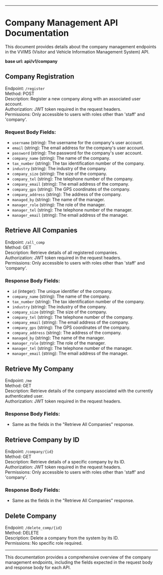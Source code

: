 
---

# Company Management API Documentation

This document provides details about the company management endpoints in the VVIMS (Visitor and Vehicle Information Management System) API.

**base url: api/v1/company**

## Company Registration

Endpoint: `/register`  
Method: POST  
Description: Register a new company along with an associated user account.  
Authorization: JWT token required in the request headers.  
Permissions: Only accessible to users with roles other than 'staff' and 'company'.  

### Request Body Fields:
- `username` (string): The username for the company's user account.
- `email` (string): The email address for the company's user account.
- `password` (string): The password for the company's user account.
- `company_name` (string): The name of the company.
- `tax_number` (string): The tax identification number of the company.
- `industry` (string): The industry of the company.
- `company_size` (string): The size of the company.
- `company_tel` (string): The telephone number of the company.
- `company_email` (string): The email address of the company.
- `company_gps` (string): The GPS coordinates of the company.
- `company_address` (string): The address of the company.
- `managed_by` (string): The name of the manager.
- `manager_role` (string): The role of the manager.
- `manager_tel` (string): The telephone number of the manager.
- `manager_email` (string): The email address of the manager.

## Retrieve All Companies

Endpoint: `/all_comp`  
Method: GET  
Description: Retrieve details of all registered companies.  
Authorization: JWT token required in the request headers.  
Permissions: Only accessible to users with roles other than 'staff' and 'company'.

### Response Body Fields:
- `id` (integer): The unique identifier of the company.
- `company_name` (string): The name of the company.
- `tax_number` (string): The tax identification number of the company.
- `industry` (string): The industry of the company.
- `company_size` (string): The size of the company.
- `company_tel` (string): The telephone number of the company.
- `company_email` (string): The email address of the company.
- `company_gps` (string): The GPS coordinates of the company.
- `company_address` (string): The address of the company.
- `managed_by` (string): The name of the manager.
- `manager_role` (string): The role of the manager.
- `manager_tel` (string): The telephone number of the manager.
- `manager_email` (string): The email address of the manager.

## Retrieve My Company

Endpoint: `/me`  
Method: GET  
Description: Retrieve details of the company associated with the currently authenticated user.  
Authorization: JWT token required in the request headers.  

### Response Body Fields:
- Same as the fields in the "Retrieve All Companies" response.

## Retrieve Company by ID

Endpoint: `/company/{id}`  
Method: GET  
Description: Retrieve details of a specific company by its ID.  
Authorization: JWT token required in the request headers.  
Permissions: Only accessible to users with roles other than 'staff' and 'company'.

### Response Body Fields:
- Same as the fields in the "Retrieve All Companies" response.

## Delete Company

Endpoint: `/delete_comp/{id}`  
Method: DELETE  
Description: Delete a company from the system by its ID.  
Permissions: No specific role required.

---

This documentation provides a comprehensive overview of the company management endpoints, including the fields expected in the request body and response body for each API.
